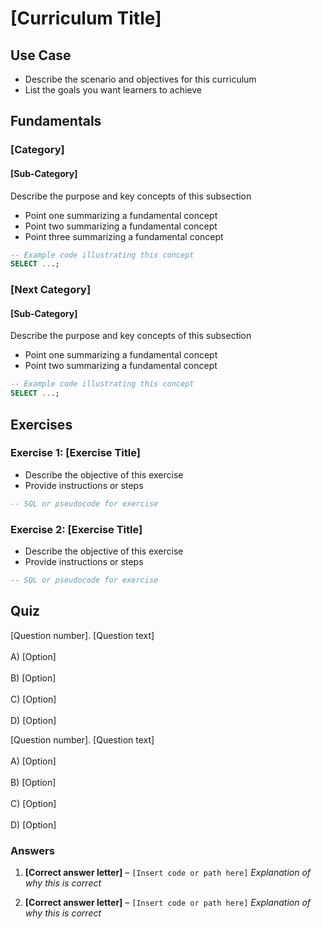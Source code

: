 # [Curriculum Title]

## Use Case

* Describe the scenario and objectives for this curriculum
* List the goals you want learners to achieve

## Fundamentals

### [Category]

#### [Sub-Category]

Describe the purpose and key concepts of this subsection

* Point one summarizing a fundamental concept
* Point two summarizing a fundamental concept
* Point three summarizing a fundamental concept

```sql
-- Example code illustrating this concept
SELECT ...;
```

### [Next Category]

#### [Sub-Category]

Describe the purpose and key concepts of this subsection

* Point one summarizing a fundamental concept
* Point two summarizing a fundamental concept

```sql
-- Example code illustrating this concept
SELECT ...;
```

## Exercises

### Exercise 1: [Exercise Title]

* Describe the objective of this exercise
* Provide instructions or steps

```sql
-- SQL or pseudocode for exercise
```

### Exercise 2: [Exercise Title]

* Describe the objective of this exercise
* Provide instructions or steps

```sql
-- SQL or pseudocode for exercise
```

## Quiz

[Question number]. [Question text]<br> <br>A) [Option]<br> <br>B) [Option]<br> <br>C) [Option]<br> <br>D) [Option]<br>

[Question number]. [Question text]<br> <br>A) [Option]<br> <br>B) [Option]<br> <br>C) [Option]<br> <br>D) [Option]<br>

### Answers

1. **[Correct answer letter]** – `[Insert code or path here]`
   *Explanation of why this is correct*

2. **[Correct answer letter]** – `[Insert code or path here]`
   *Explanation of why this is correct*
